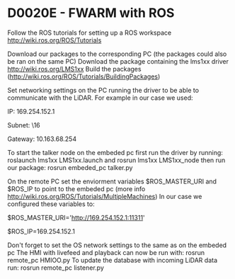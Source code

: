 # D0020E - FWARM with ROS 
Follow the ROS tutorials for setting up a ROS workspace http://wiki.ros.org/ROS/Tutorials

Download our packages to the corresponding PC (the packages could also be ran on the same PC)
Download the package containing the lms1xx driver http://wiki.ros.org/LMS1xx
Build the packages (http://wiki.ros.org/ROS/Tutorials/BuildingPackages)

Set networking settings on the PC running the driver to be able to communicate with the LiDAR. For example in our case we used:

IP: 169.254.152.1

Subnet: \16

Gateway: 10.163.68.254

To start the talker node on the embeded pc first run the driver by running: roslaunch lms1xx LMS1xx.launch and rosrun lms1xx LMS1xx_node
then run our package: rosrun embeded_pc talker.py

On the remote PC set the enviorment variables $ROS_MASTER_URI and $ROS_IP to point to the embeded pc (more info http://wiki.ros.org/ROS/Tutorials/MultipleMachines) 
In our case we configured these variables to: 

$ROS_MASTER_URI='http://169.254.152.1:11311'

$ROS_IP=169.254.152.1

Don't forget to set the OS network settings to the same as on the embeded pc
The HMI with livefeed and playback can now be run with: rosrun remote_pc HMIOO.py
To update the database with incoming LiDAR data run: rosrun remote_pc listener.py


